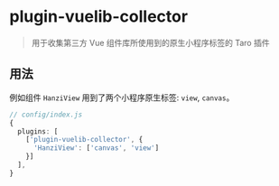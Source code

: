 # plugin-vuelib-collector
> 用于收集第三方 Vue 组件库所使用到的原生小程序标签的 Taro 插件


## 用法

例如组件 `HanziView` 用到了两个小程序原生标签: `view`, `canvas`。

```ts
// config/index.js
{
  plugins: [
    ['plugin-vuelib-collector', {
      'HanziView': ['canvas', 'view']
    }]
  ],
}

```
